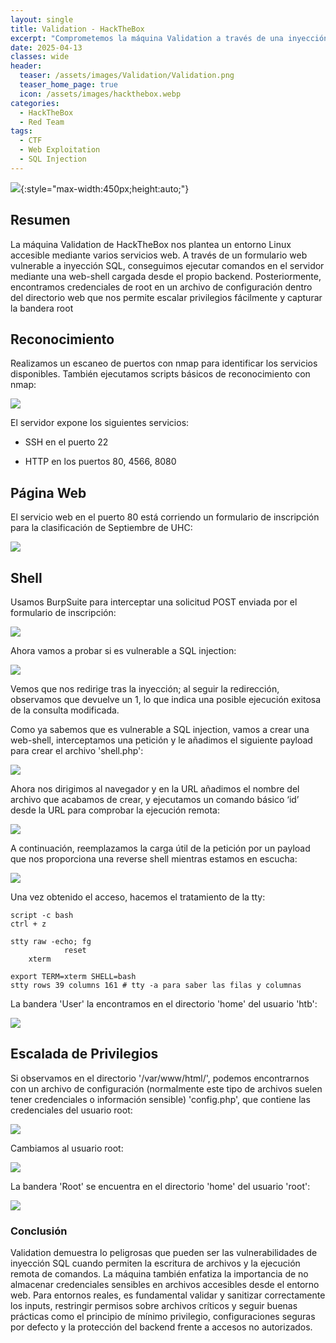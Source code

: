 ```yaml
---
layout: single
title: Validation - HackTheBox
excerpt: "Comprometemos la máquina Validation a través de una inyección SQL en un formulario web que nos permite subir una web-shell. Escalamos privilegios accediendo a credenciales root almacenadas en un archivo de configuración expuesto"
date: 2025-04-13
classes: wide
header:
  teaser: /assets/images/Validation/Validation.png
  teaser_home_page: true
  icon: /assets/images/hackthebox.webp
categories:
  - HackTheBox
  - Red Team
tags:  
  - CTF
  - Web Exploitation
  - SQL Injection
---
```


![](/assets/images/Validation/Validation.png){:style="max-width:450px;height:auto;"}

## Resumen

La máquina Validation de HackTheBox nos plantea un entorno Linux accesible mediante varios servicios web. A través de un formulario web vulnerable a inyección SQL, conseguimos ejecutar comandos en el servidor mediante una web-shell cargada desde el propio backend. Posteriormente, encontramos credenciales de root en un archivo de configuración dentro del directorio web que nos permite escalar privilegios fácilmente y capturar la bandera root


## Reconocimiento

Realizamos un escaneo de puertos con nmap para identificar los servicios disponibles. También ejecutamos scripts básicos de reconocimiento con nmap:

![](/assets/images/Validation/Reconocimiento-Puertos-Scripts.png)

El servidor expone los siguientes servicios:

- SSH en el puerto 22

- HTTP en los puertos 80, 4566, 8080

## Página Web

El servicio web en el puerto 80 está corriendo un formulario de inscripción para la clasificación de Septiembre de UHC:

![](/assets/images/Validation/Web.png)

## Shell

Usamos BurpSuite para interceptar una solicitud POST enviada por el formulario de inscripción:

![](/assets/images/Validation/BurpSuite.png)

Ahora vamos a probar si es vulnerable a SQL injection:

![](/assets/images/Validation/SQL-Injection.png)

Vemos que nos redirige tras la inyección; al seguir la redirección, observamos que devuelve un 1, lo que indica una posible ejecución exitosa de la consulta modificada.

Como ya sabemos que es vulnerable a SQL injection, vamos a crear una web-shell, interceptamos una petición y le añadimos el siguiente payload para crear el archivo 'shell.php':

![](/assets/images/Validation/Create-Web-Shell.png)

Ahora nos dirigimos al navegador y en la URL añadimos el nombre del archivo que acabamos de crear, y ejecutamos un comando básico ‘id’ desde la URL para comprobar la ejecución remota:

![](/assets/images/Validation/Web-Shell.png)

A continuación, reemplazamos la carga útil de la petición por un payload que nos proporciona una reverse shell mientras estamos en escucha:

![](/assets/images/Validation/Reverse-Shell.png)

Una vez obtenido el acceso, hacemos el tratamiento de la tty:

    script -c bash
    ctrl + z

    stty raw -echo; fg
                reset
        xterm

    export TERM=xterm SHELL=bash
    stty rows 39 columns 161 # tty -a para saber las filas y columnas

La bandera 'User' la encontramos en el directorio 'home' del usuario 'htb':

![](/assets/images/Validation/User-Flag.png)

## Escalada de Privilegios

Si observamos en el directorio '/var/www/html/', podemos encontrarnos con un archivo de configuración (normalmente este tipo de archivos suelen tener credenciales o información sensible) 'config.php', que contiene las credenciales del usuario root:

![](/assets/images/Validation/Root-Password.png)

Cambiamos al usuario root:

![](/assets/images/Validation/Sudo-Su.png)

La bandera 'Root' se encuentra en el directorio 'home' del usuario 'root':

![](/assets/images/Validation/Root-Flag.png)

### Conclusión

Validation demuestra lo peligrosas que pueden ser las vulnerabilidades de inyección SQL cuando permiten la escritura de archivos y la ejecución remota de comandos. La máquina también enfatiza la importancia de no almacenar credenciales sensibles en archivos accesibles desde el entorno web. Para entornos reales, es fundamental validar y sanitizar correctamente los inputs, restringir permisos sobre archivos críticos y seguir buenas prácticas como el principio de mínimo privilegio, configuraciones seguras por defecto y la protección del backend frente a accesos no autorizados.

